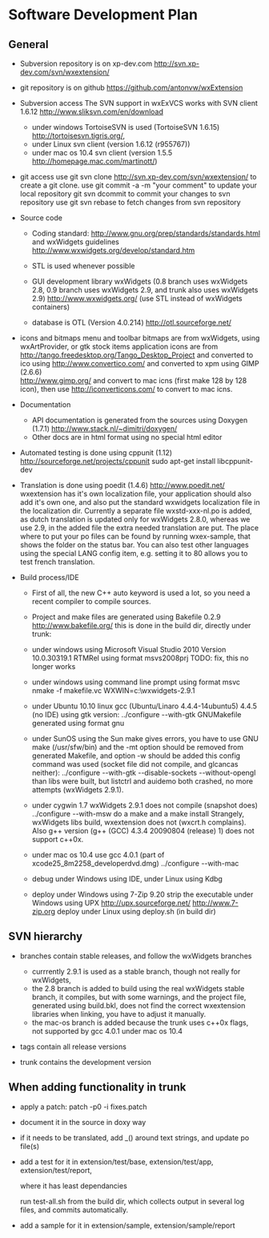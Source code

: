# Software Development Plan

## General

- Subversion repository is on xp-dev.com
  http://svn.xp-dev.com/svn/wxextension/
  
- git repository is on github
  https://github.com/antonvw/wxExtension  

- Subversion access 
  The SVN support in wxExVCS works with SVN client 1.6.12
  http://www.sliksvn.com/en/download
  - under windows TortoiseSVN is used (TortoiseSVN 1.6.15)
  http://tortoisesvn.tigris.org/,
  - under Linux svn client (version 1.6.12 (r955767))
  - under mac os 10.4 svn client (version 1.5.5 http://homepage.mac.com/martinott/)
    
- git access
  use
    git svn clone http://svn.xp-dev.com/svn/wxextension/
  to create a git clone.
  use
    git commit -a -m "your comment" to update your local repository
    git svn dcommit to commit your changes to svn repository
  use 
    git svn rebase to fetch changes from svn repository
      
- Source code      
  - Coding standard:
  http://www.gnu.org/prep/standards/standards.html
  and wxWidgets guidelines
  http://www.wxwidgets.org/develop/standard.htm

  - STL is used whenever possible 
  
  - GUI development library wxWidgets (0.8 branch uses wxWidgets 2.8, 
  0.9 branch uses wxWidgets 2.9, and trunk also uses wxWidgets 2.9)
  http://www.wxwidgets.org/ (use STL instead of wxWidgets containers)

  - database is OTL (Version 4.0.214)
  http://otl.sourceforge.net/

- icons and bitmaps
  menu and toolbar bitmaps are from wxWidgets, using wxArtProvider, 
  or gtk stock items
  application icons are from
  http://tango.freedesktop.org/Tango_Desktop_Project
  and converted to ico using
  http://www.convertico.com/
  and converted to xpm using GIMP (2.6.6)    
  http://www.gimp.org/
  and convert to mac icns (first make 128 by 128 icon),
  then use http://iconverticons.com/ to convert to mac icns.

- Documentation
  - API documentation is generated from the sources using Doxygen (1.7.1)
  http://www.stack.nl/~dimitri/doxygen/
  - Other docs are in html format using no special html editor

- Automated testing is done using cppunit (1.12)
  http://sourceforge.net/projects/cppunit
    sudo apt-get install libcppunit-dev
     
- Translation is done using poedit (1.4.6)
  http://www.poedit.net/
  wxextension has it's own localization file, your application should
  also add it's own one, and also put the standard wxwidgets localization file
  in the localization dir. 
  Currently a separate file wxstd-xxx-nl.po is added, as dutch translation
  is updated only for wxWidgets 2.8.0, whereas we use 2.9, in the added file
  the extra needed translation are put. 
  The place where to put your po files can be found by running wxex-sample,
  that shows the folder on the status bar. 
  You can also test other languages using the special LANG config item,
  e.g. setting it to 80 allows you to test french translation.

- Build process/IDE
  - First of all, the new C++ auto keyword is used a lot, so
  you need a recent compiler to compile sources.

  - Project and make files are generated using Bakefile 0.2.9
  http://www.bakefile.org/
  this is done in the build dir, directly under trunk:
    
  - under windows using Microsoft Visual Studio 2010
  Version 10.0.30319.1 RTMRel
  using format msvs2008prj
  TODO: fix, this no longer works
    
  - under windows using command line prompt
  using format msvc
      nmake -f makefile.vc WXWIN=c:\wxwidgets-2.9.1
    
  - under Ubuntu 10.10 linux gcc (Ubuntu/Linaro 4.4.4-14ubuntu5) 4.4.5
  (no IDE)
  using gtk version:
      ../configure --with-gtk
  GNUMakefile generated using format gnu

  - under SunOS using the Sun make gives errors,
  you have to use GNU make (/usr/sfw/bin)
  and the -mt option should be removed from generated Makefile, and
  option -w should be added
  this config command was used (socket file did not compile, and
  glcancas neither):
      ../configure --with-gtk --disable-sockets --without-opengl
  than libs were built, but listctrl and auidemo both crashed, no
  more attempts (wxWidgets 2.9.1).

  - under cygwin 1.7 wxWidgets 2.9.1 does not compile (snapshot does)
      ../configure --with-msw
  do a make and a make install
  Strangely, wxWidgets libs build, wxextension does not (wxcrt.h complains).
  Also g++ version (g++ (GCC) 4.3.4 20090804 (release) 1) does not support c++0x.
    
  - under mac os 10.4 use gcc 4.0.1 (part of xcode25_8m2258_developerdvd.dmg)
    ../configure --with-mac

  - debug under Windows using IDE, under Linux using Kdbg

  - deploy under Windows using 7-Zip 9.20
  strip the executable under Windows using UPX
  http://upx.sourceforge.net/
  http://www.7-zip.org
  deploy under Linux using deploy.sh (in build dir)


## SVN hierarchy

- branches contain stable releases, and follow the wxWidgets branches
  - currrently 2.9.1 is used as a stable branch, 
  though not really for wxWidgets,
  - the 2.8 branch is added to build using the real 
  wxWidgets stable branch,
  it compiles, but with some warnings, and the project file, 
  generated using build.bkl, 
  does not find the correct wxextension libraries 
  when linking, you have to adjust it manually.
  - the mac-os branch is added because the trunk uses c++0x flags, not supported
  by gcc 4.0.1 under mac os 10.4

- tags contain all release versions

- trunk contains the development version


## When adding functionality in trunk

- apply a patch:
    patch -p0 -i fixes.patch

- document it in the source in doxy way

- if it needs to be translated, add _() around text strings, 
  and update po file(s)

- add a test for it in 
    extension/test/base, 
    extension/test/app,
    extension/test/report,

  where it has least dependancies

  run test-all.sh from the build dir, which collects output in several log files, 
  and commits automatically.

- add a sample for it in
    extension/sample, 
    extension/sample/report
